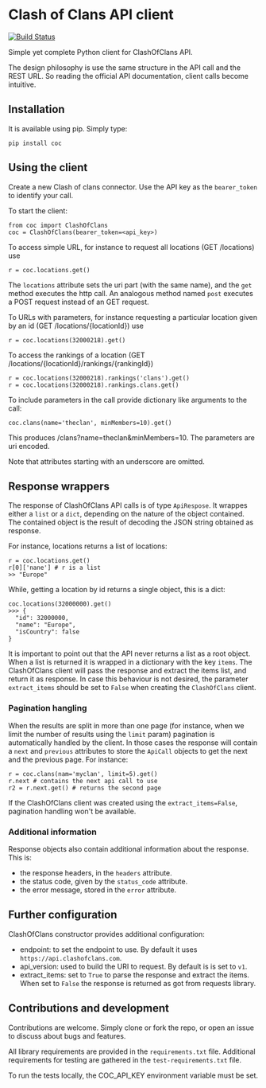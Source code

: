 Clash of Clans API client
===========================================================
[![Build Status](https://travis-ci.org/miguelcb84/coc-client.svg?branch=master)](https://travis-ci.org/miguelcb84/coc-client)

Simple yet complete Python client for ClashOfClans API.

The design philosophy is use the same structure in the API call and the REST URL. 
So reading the official API documentation, client calls become intuitive.

## Installation

It is available using pip. Simply type:

    pip install coc

## Using the client
  
Create a new Clash of clans connector.
Use the API key as the `bearer_token` to identify your call.

To start the client:
        
    from coc import ClashOfClans 
    coc = ClashOfClans(bearer_token=<api_key>)

To access simple URL, for instance to request all locations (GET /locations) use 

    r = coc.locations.get()

The `locations` attribute sets the uri part (with the same name), and the `get` method executes the http call.
An analogous method named `post` executes a POST request instead of an GET request.

To URLs with parameters, for instance requesting a particular location given by an id (GET /locations/{locationId}) use

    r = coc.locations(32000218).get()

To access the rankings of a location (GET /locations/{locationId}/rankings/{rankingId})

    r = coc.locations(32000218).rankings('clans').get()
    r = coc.locations(32000218).rankings.clans.get()

To include parameters in the call provide dictionary like arguments to the call:

    coc.clans(name='theclan', minMembers=10).get()

This produces /clans?name=theclan&minMembers=10. The parameters are uri encoded.

Note that attributes starting with an underscore are omitted.

## Response wrappers

The response of ClashOfClans API calls is of type `ApiRespose`. 
It wrappes either a `list` or a `dict`, depending on the nature of the object contained.
The contained object is the result of decoding the JSON string obtained as response.

For instance, locations returns a list of locations:

    r = coc.locations.get()
    r[0]['nane'] # r is a list
    >> "Europe"

While, getting a location by id returns a single object, this is a dict:

    coc.locations(32000000).get()
    >>> {
      "id": 32000000,
      "name": "Europe",
      "isCountry": false
    }

It is important to point out that the API never returns a list as a root object. 
When a list is returned it is wrapped in a dictionary with the key `items`. 
The ClashOfClans client will pass the response and extract the items list, and return it as response.
In case this behaviour is not desired, the parameter `extract_items` should be set to `False` when creating the `ClashOfClans` client.

### Pagination hangling

When the results are split in more than one page (for instance, when we limit 
the number of results using the `limit` param) pagination is automatically 
handled by the client. In those cases the response will contain a `next` and `previous` 
attributes to store the `ApiCall` objects to get the next and the previous page. 
For instance:

    r = coc.clans(nam='myclan', limit=5).get()
    r.next # contains the next api call to use
    r2 = r.next.get() # returns the second page

If the ClashOfClans client was created using the `extract_items=False`, pagination handling won't be available.

### Additional information

Response objects also contain additional information about the response. This is:

* the response headers, in the `headers` attribute.
* the status code, given by the `status_code` attribute. 
* the error message, stored in the `error` attribute.

## Further configuration

ClashOfClans constructor provides additional configuration:

* endpoint: to set the endpoint to use. By default it uses `https://api.clashofclans.com`. 
* api_version: used to build the URI to request. By default is is set to `v1`.
* extract_items: set to `True` to parse the response and extract the items. When set to `False` the response is returned as got from requests library.

## Contributions and development

Contributions are welcome. Simply clone or fork the repo, or open an issue to discuss about bugs and features.

All library requirements are provided in the `requirements.txt` file. Additional requirements for testing are gathered in the `test-requirements.txt` file.  

To run the tests locally, the COC_API_KEY environment variable must be set. 
